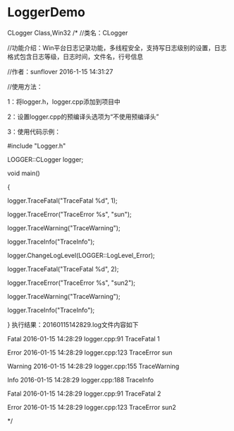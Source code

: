 # LoggerDemo
CLogger Class,Win32
/*
//类名：CLogger

//功能介绍：Win平台日志记录功能，多线程安全，支持写日志级别的设置，日志格式包含日志等级，日志时间，文件名，行号信息

//作者：sunflover 2016-1-15 14:31:27

//使用方法：

1：将logger.h，logger.cpp添加到项目中

2：设置logger.cpp的预编译头选项为“不使用预编译头”

3：使用代码示例：

#include "Logger.h"

LOGGER::CLogger logger;

void main()

{

logger.TraceFatal("TraceFatal %d", 1);

logger.TraceError("TraceError %s", "sun");

logger.TraceWarning("TraceWarning");

logger.TraceInfo("TraceInfo");

logger.ChangeLogLevel(LOGGER::LogLevel_Error);

logger.TraceFatal("TraceFatal %d", 2);

logger.TraceError("TraceError %s", "sun2");

logger.TraceWarning("TraceWarning");

logger.TraceInfo("TraceInfo");

}
执行结果：20160115142829.log文件内容如下

Fatal	2016-01-15 14:28:29 logger.cpp:91	TraceFatal 1

Error	2016-01-15 14:28:29 logger.cpp:123	TraceError sun

Warning	2016-01-15 14:28:29 logger.cpp:155	TraceWarning

Info	2016-01-15 14:28:29 logger.cpp:188	TraceInfo

Fatal	2016-01-15 14:28:29 logger.cpp:91	TraceFatal 2

Error	2016-01-15 14:28:29 logger.cpp:123	TraceError sun2

*/
